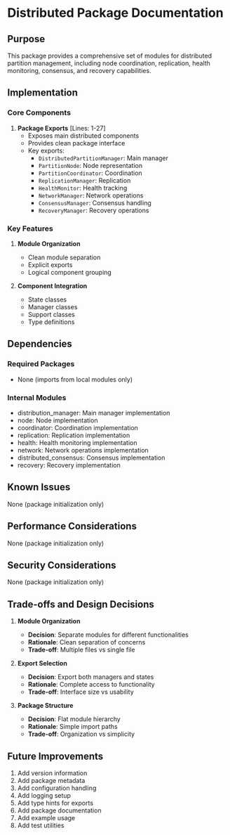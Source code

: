 # Distributed Package Documentation

## Purpose

This package provides a comprehensive set of modules for distributed partition management, including node coordination, replication, health monitoring, consensus, and recovery capabilities.

## Implementation

### Core Components

1. **Package Exports** [Lines: 1-27]
   - Exposes main distributed components
   - Provides clean package interface
   - Key exports:
     - `DistributedPartitionManager`: Main manager
     - `PartitionNode`: Node representation
     - `PartitionCoordinator`: Coordination
     - `ReplicationManager`: Replication
     - `HealthMonitor`: Health tracking
     - `NetworkManager`: Network operations
     - `ConsensusManager`: Consensus handling
     - `RecoveryManager`: Recovery operations

### Key Features

1. **Module Organization**

   - Clean module separation
   - Explicit exports
   - Logical component grouping

2. **Component Integration**
   - State classes
   - Manager classes
   - Support classes
   - Type definitions

## Dependencies

### Required Packages

- None (imports from local modules only)

### Internal Modules

- distribution_manager: Main manager implementation
- node: Node implementation
- coordinator: Coordination implementation
- replication: Replication implementation
- health: Health monitoring implementation
- network: Network operations implementation
- distributed_consensus: Consensus implementation
- recovery: Recovery implementation

## Known Issues

None (package initialization only)

## Performance Considerations

None (package initialization only)

## Security Considerations

None (package initialization only)

## Trade-offs and Design Decisions

1. **Module Organization**

   - **Decision**: Separate modules for different functionalities
   - **Rationale**: Clean separation of concerns
   - **Trade-off**: Multiple files vs single file

2. **Export Selection**

   - **Decision**: Export both managers and states
   - **Rationale**: Complete access to functionality
   - **Trade-off**: Interface size vs usability

3. **Package Structure**
   - **Decision**: Flat module hierarchy
   - **Rationale**: Simple import paths
   - **Trade-off**: Organization vs simplicity

## Future Improvements

1. Add version information
2. Add package metadata
3. Add configuration handling
4. Add logging setup
5. Add type hints for exports
6. Add package documentation
7. Add example usage
8. Add test utilities
